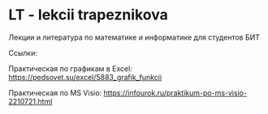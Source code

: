 # LT - lekcii trapeznikova
Лекции и литература по математике и информатике для студентов БИТ

Ссылки:

  Практическая по графикам в Excel: https://pedsovet.su/excel/5883_grafik_funkcii
  
  Практическая по MS Visio: https://infourok.ru/praktikum-po-ms-visio-2210721.html


